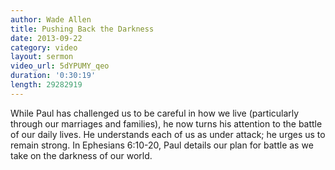 ```yaml
--- 
author: Wade Allen 
title: Pushing Back the Darkness 
date: 2013-09-22 
category: video
layout: sermon
video_url: 5dYPUMY_qeo
duration: '0:30:19'
length: 29282919
---
```


While Paul has challenged us to be careful in how we live (particularly through our marriages and families), he now turns his attention to the battle of our daily lives. He understands each of us as under attack; he urges us to remain strong. In Ephesians 6:10-20, Paul details our plan for battle as we take on the darkness of our world.
